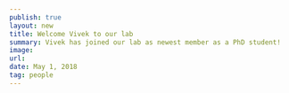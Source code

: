 ```yaml
---
publish: true
layout: new
title: Welcome Vivek to our lab
summary: Vivek has joined our lab as newest member as a PhD student!
image: 
url:
date: May 1, 2018
tag: people
---
```

